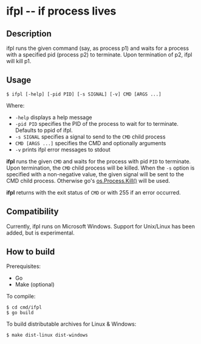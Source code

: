 ifpl -- if process lives
========================

Description
-----------

ifpl runs the given command (say, as process p1) and waits for a process with a specified pid (process p2) to terminate.
Upon termination of p2, ifpl will kill p1.

Usage
-----

`$ ifpl [-help] [-pid PID] [-s SIGNAL] [-v] CMD [ARGS ...]`

Where:

  - `-help` displays a help message
  - `-pid PID` specifies the PID of the process to wait for to terminate. Defaults to ppid of ifpl.
  - `-s SIGNAL` specifies a signal to send to the `CMD` child process
  - `CMD [ARGS ...]` specifies the CMD and optionally arguments
  - `-v` prints ifpl error messages to stdout

__ifpl__ runs the given `CMD` and waits for the process with pid `PID` to terminate.
Upon termination, the `CMD` child process will be killed.
When the `-s` option is specified with a non-negative value, the given signal will be sent to the CMD child process.
Otherwise go's [os.Process.Kill()](https://golang.org/pkg/os/#Process.Kill) will be used.

__ifpl__ returns with the exit status of `CMD` or with 255 if an error occurred.

Compatibility
-------------

Currently, ifpl runs on Microsoft Windows.
Support for Unix/Linux has been added, but is experimental.


How to build
------------

Prerequisites:

- Go
- Make (optional)

To compile:

```
$ cd cmd/ifpl
$ go build
```

To build distributable archives for Linux & Windows:
```
$ make dist-linux dist-windows
```
